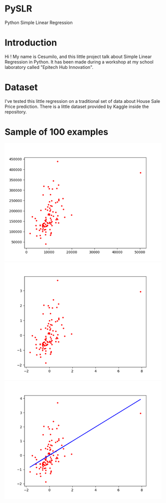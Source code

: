 # PySLR

Python Simple Linear Regression

# Introduction

Hi ! My name is Cesumilo, and this little project talk about Simple Linear Regression in Python. It has been made during a workshop at my school laboratory called "Epitech Hub Innovation".

# Dataset

I've tested this little regression on a traditional set of data about House Sale Price prediction. There is a little dataset provided by Kaggle inside the repository.

# Sample of 100 examples

![Visualization of Data (Sample of 100 points)](visualize_data.png)
![Visualization of Normalized Data (Sample of 100 points)](visualize_normalized_data.png)
![Fitted line on Normalized Data (Sample of 100 points)](fitted_line.png)
